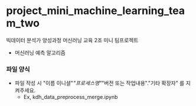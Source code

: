 # project_mini_machine_learning_team_two

빅데이터 분석가 양성과정 머신러닝 교육 2조 미니 팀프로젝트

-   머신러닝 예측 알고리즘

### 파일 양식

-   파일 작성 시 "이름 이니셜"_"프로세스명"_"버전 또는 작업내용"."기타 확장자" 를 지켜주세요.
    -   Ex, kdh_data_preprocess_merge.ipynb
